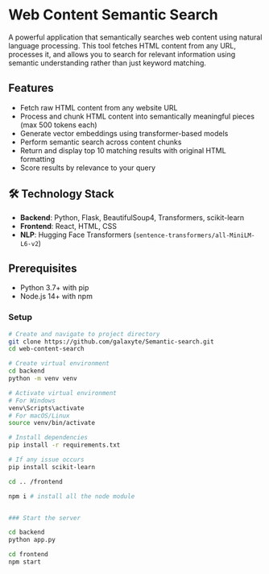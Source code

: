 # Web Content Semantic Search

A powerful application that semantically searches web content using natural language processing. This tool fetches HTML content from any URL, processes it, and allows you to search for relevant information using semantic understanding rather than just keyword matching.

##  Features

- Fetch raw HTML content from any website URL
- Process and chunk HTML content into semantically meaningful pieces (max 500 tokens each)
- Generate vector embeddings using transformer-based models
- Perform semantic search across content chunks
- Return and display top 10 matching results with original HTML formatting
- Score results by relevance to your query

## 🛠️ Technology Stack

- **Backend**: Python, Flask, BeautifulSoup4, Transformers, scikit-learn
- **Frontend**: React, HTML, CSS
- **NLP**: Hugging Face Transformers (`sentence-transformers/all-MiniLM-L6-v2`)

##  Prerequisites

- Python 3.7+ with pip
- Node.js 14+ with npm

### Setup

```bash
# Create and navigate to project directory
git clone https://github.com/galaxyte/Semantic-search.git
cd web-content-search

# Create virtual environment
cd backend
python -m venv venv

# Activate virtual environment
# For Windows
venv\Scripts\activate
# For macOS/Linux
source venv/bin/activate

# Install dependencies
pip install -r requirements.txt

# If any issue occurs 
pip install scikit-learn 

cd .. /frontend

npm i # install all the node module


### Start the server

cd backend
python app.py

cd frontend
npm start


